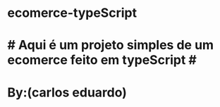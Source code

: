 # ecomerce-typeScript

# # Aqui é um projeto simples de um ecomerce feito em typeScript # #

# By:(carlos eduardo)
